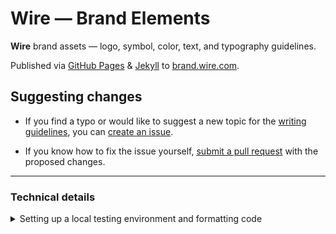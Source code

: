 # Wire — Brand Elements

**Wire** brand assets — logo, symbol, color, text, and typography guidelines.

Published via [GitHub Pages][1] & [Jekyll][2] to [brand.wire.com][3].

## Suggesting changes

- If you find a typo or would like to suggest a new topic for the [writing guidelines][4], you can [create an issue][5].

- If you know how to fix the issue yourself, [submit a pull request][6] with the proposed changes.

---

### Technical details

<details>
<summary>Setting up a local testing environment and formatting code</summary>

## Setting up a local testing environment

The `brand` microsite can be set up to run locally on your computer so you can preview your changes before submitting a pull request.

The instructions below assume you're on a Mac with [Homebrew][7] installed.

1.  Install the latest Ruby version via Homebrew:

    ```sh
    brew install ruby
    ```

2.  Install [Bundler][8]:

    ```sh
    gem install bundler
    ```

3.  Install the GitHub Pages gem and bundled dependencies:

    ```sh
    bundle install
    ```

4.  Run [Jekyll][9]:

    ```sh
    bundle exec jekyll serve
    ```

This runs the site locally, so you can view your local clone of the `brand` microsite at [http://127.0.0.1:4000/][10].

At this stage, what you see there should be identical to the production version of the site at [brand.wire.com][3].

**Note:** For more details, see [Setting up your GitHub Pages site locally with Jekyll][11].

## Formatting code with Prettier

The `brand` microsite uses [Prettier][12] to automatically format code and enforce consistency across the project.

The [prettier-setup][13] installs Prettier and various dependencies, configures formatting rules and sets up commit hooks to ensure files are formatted correctly before commiting.

1.  Install the [yarn][14] JavaScript package manager via Homebrew:

    ```sh
    brew install yarn
    ```

2.  Run `yarn` to install Prettier and dependencies:

    ```sh
    yarn
    ```

Now when you edit any of the JSON, Markdown, Sass, or YAML files in the project, they will be automatically reformatted when you stage your changes in Git.

**Tip:** You can also run Prettier manually via the `yarn fix` command to verify the results before committing.

</details>

[1]: https://pages.github.com
[2]: https://jekyllrb.com
[3]: https://brand.wire.com
[4]: https://brand.wire.com/text/
[5]: https://github.com/wireapp/brand/issues/new
[6]: https://help.github.com/articles/using-pull-requests/
[7]: https://brew.sh
[8]: https://bundler.io
[9]: https://jekyllrb.com
[10]: http://127.0.0.1:4000/
[11]: https://help.github.com/articles/setting-up-your-github-pages-site-locally-with-jekyll/
[12]: https://prettier.io
[13]: https://github.com/lipis/prettier-setup
[14]: https://yarnpkg.com
